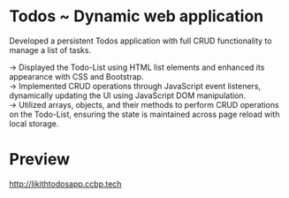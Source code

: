 # Todos ~ Dynamic web application

Developed a persistent Todos application with full CRUD functionality to manage a list of tasks.

-> Displayed the Todo-List using HTML list elements and enhanced its appearance with CSS and Bootstrap. <br/>
-> Implemented CRUD operations through JavaScript event listeners, dynamically updating the UI using JavaScript DOM manipulation. <br/>
-> Utilized arrays, objects, and their methods to perform CRUD operations on the Todo-List, ensuring the state is maintained across page reload with local storage.

# Preview

http://likithtodosapp.ccbp.tech
